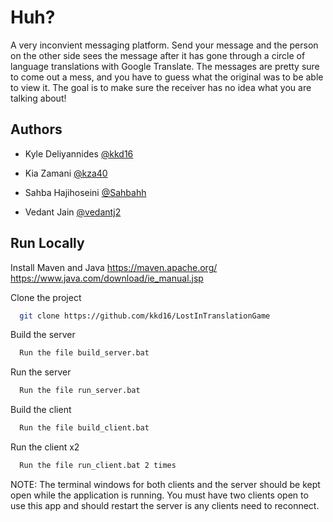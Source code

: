 
# Huh?

A very inconvient messaging platform. Send your message and the person on the other side sees the message after it has gone through a circle of language translations with Google Translate. The messages are pretty sure to come out a mess, and you have to guess what the original was to be able to view it. The goal is to make sure the receiver has no idea what you are talking about!




## Authors

- Kyle Deliyannides [@kkd16](https://www.github.com/kkd16)

- Kia Zamani [@kza40](https://www.github.com/kza40)

- Sahba Hajihoseini [@Sahbahh](https://www.github.com/Sahbahh)

- Vedant Jain [@vedantj2](https://www.github.com/vedantj2)




## Run Locally

Install Maven and Java
https://maven.apache.org/
https://www.java.com/download/ie_manual.jsp


Clone the project

```bash
  git clone https://github.com/kkd16/LostInTranslationGame
```

Build the server

```bash
  Run the file build_server.bat
```

Run the server

```bash
  Run the file run_server.bat
```

Build the client

```bash
  Run the file build_client.bat
```

Run the client x2

```bash
  Run the file run_client.bat 2 times
```

NOTE: The terminal windows for both clients and the server should be kept open while the application is running. You must have two clients open to use this app and should restart the server is any clients need to reconnect.
